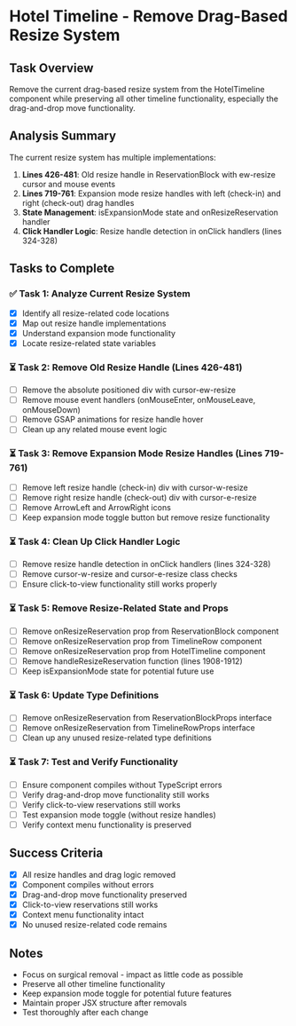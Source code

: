 # Hotel Timeline - Remove Drag-Based Resize System

## Task Overview
Remove the current drag-based resize system from the HotelTimeline component while preserving all other timeline functionality, especially the drag-and-drop move functionality.

## Analysis Summary
The current resize system has multiple implementations:
1. **Lines 426-481**: Old resize handle in ReservationBlock with ew-resize cursor and mouse events
2. **Lines 719-761**: Expansion mode resize handles with left (check-in) and right (check-out) drag handles
3. **State Management**: isExpansionMode state and onResizeReservation handler
4. **Click Handler Logic**: Resize handle detection in onClick handlers (lines 324-328)

## Tasks to Complete

### ✅ Task 1: Analyze Current Resize System
- [x] Identify all resize-related code locations
- [x] Map out resize handle implementations 
- [x] Understand expansion mode functionality
- [x] Locate resize-related state variables

### ⏳ Task 2: Remove Old Resize Handle (Lines 426-481)
- [ ] Remove the absolute positioned div with cursor-ew-resize
- [ ] Remove mouse event handlers (onMouseEnter, onMouseLeave, onMouseDown)
- [ ] Remove GSAP animations for resize handle hover
- [ ] Clean up any related mouse event logic

### ⏳ Task 3: Remove Expansion Mode Resize Handles (Lines 719-761)
- [ ] Remove left resize handle (check-in) div with cursor-w-resize
- [ ] Remove right resize handle (check-out) div with cursor-e-resize  
- [ ] Remove ArrowLeft and ArrowRight icons
- [ ] Keep expansion mode toggle button but remove resize functionality

### ⏳ Task 4: Clean Up Click Handler Logic
- [ ] Remove resize handle detection in onClick handlers (lines 324-328)
- [ ] Remove cursor-w-resize and cursor-e-resize class checks
- [ ] Ensure click-to-view functionality still works properly

### ⏳ Task 5: Remove Resize-Related State and Props
- [ ] Remove onResizeReservation prop from ReservationBlock component
- [ ] Remove onResizeReservation prop from TimelineRow component  
- [ ] Remove onResizeReservation prop from HotelTimeline component
- [ ] Remove handleResizeReservation function (lines 1908-1912)
- [ ] Keep isExpansionMode state for potential future use

### ⏳ Task 6: Update Type Definitions
- [ ] Remove onResizeReservation from ReservationBlockProps interface
- [ ] Remove onResizeReservation from TimelineRowProps interface
- [ ] Clean up any unused resize-related type definitions

### ⏳ Task 7: Test and Verify Functionality
- [ ] Ensure component compiles without TypeScript errors
- [ ] Verify drag-and-drop move functionality still works
- [ ] Verify click-to-view reservations still works
- [ ] Test expansion mode toggle (without resize handles)
- [ ] Verify context menu functionality is preserved

## Success Criteria
- [x] All resize handles and drag logic removed
- [x] Component compiles without errors
- [x] Drag-and-drop move functionality preserved
- [x] Click-to-view reservations still works
- [x] Context menu functionality intact
- [x] No unused resize-related code remains

## Notes
- Focus on surgical removal - impact as little code as possible
- Preserve all other timeline functionality
- Keep expansion mode toggle for potential future features
- Maintain proper JSX structure after removals
- Test thoroughly after each change